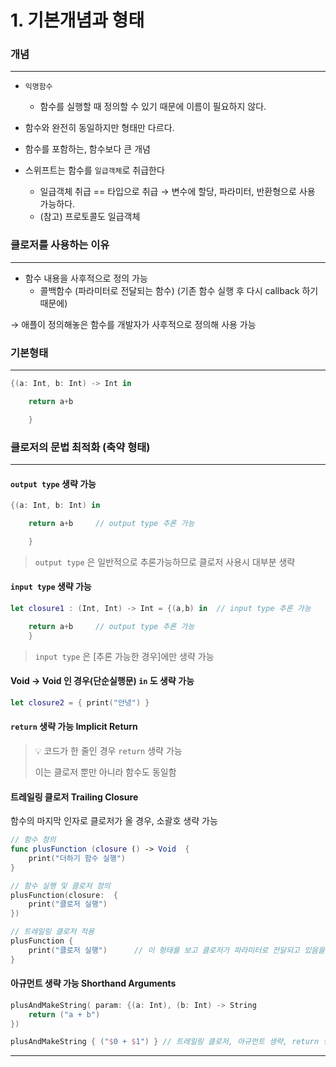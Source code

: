 # 1. 기본개념과 형태

### 개념

***

* `익명함수`
  * 함수를 실행할 때 정의할 수 있기 때문에 이름이 필요하지 않다.
* 함수와 완전히 동일하지만 형태만 다르다.
* 함수를 포함하는, 함수보다 큰 개념
*   스위프트는 함수를 `일급객체`로 취급한다

    * 일급객체 취급 == 타입으로 취급 → 변수에 할당, 파라미터, 반환형으로 사용 가능하다.
    * (참고) 프로토콜도 일급객체



### 클로저를 사용하는 이유

***

* 함수 내용을 사후적으로 정의 가능
  * 콜백함수 (파라미터로 전달되는 함수) (기존 함수 실행 후 다시 callback 하기 때문에)

→ 애플이 정의해놓은 함수를 개발자가 사후적으로 정의해 사용 가능



### 기본형태

***

```swift
{(a: Int, b: Int) -> Int in

	return a+b

	}
```



### 클로저의 문법 최적화 (축약 형태)

***

#### `output type` 생략 가능

```swift
{(a: Int, b: Int) in

	return a+b     // output type 추론 가능 

	}
```

> `output type` 은 일반적으로 추론가능하므로 클로저 사용시 대부분 생략



#### `input type` 생략 가능

```swift
let closure1 : (Int, Int) -> Int = {(a,b) in  // input type 추론 가능

	return a+b     // output type 추론 가능
	}
```

> `input type` 은 \[추론 가능한 경우]에만 생략 가능



#### Void → Void 인 경우(단순실행문) `in` 도 생략 가능

```swift
let closure2 = { print("안녕") } 
```



#### `return` 생략 가능 Implicit Return

> 💡 코드가 한 줄인 경우 `return` 생략 가능
>
> 이는 클로저 뿐만 아니라 함수도 동일함



#### 트레일링 클로저 Trailing Closure

함수의 마지막 인자로 클로저가 올 경우, 소괄호 생략 가능

```swift
// 함수 정의
func plusFunction (closure () -> Void  {
	print("더하기 함수 실행")
}

// 함수 실행 및 클로저 정의
plusFunction(closure:  {
	print("클로저 실행")
})

// 트레일링 클로저 적용
plusFunction {
	print("클로저 실행")      // 이 형태를 보고 클로저가 파라미터로 전달되고 있음을 바로 인지해야함
}
```



#### 아규먼트 생략 가능 Shorthand Arguments

```swift
plusAndMakeString( param: {(a: Int), (b: Int) -> String
	return ("a + b")
})

plusAndMakeString { ("$0 + $1") } // 트레일링 클로저, 아규먼트 생략, return 생략, 적용
```



***
